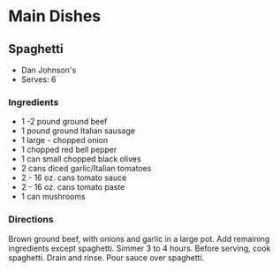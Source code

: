 # Main Dishes

## Spaghetti

* Dan Johnson's
* Serves: 6

### Ingredients

* 1 -2 pound ground beef
* 1 pound ground Italian sausage
* 1 large - chopped onion
* 1 chopped red bell pepper
* 1 can small chopped black olives
* 2 cans diced garlic/Italian tomatoes
* 2 - 16 oz. cans tomato sauce
* 2 - 16 oz. cans tomato paste
* 1 can mushrooms

### Directions

Brown ground beef, with onions and garlic in a large pot. Add remaining ingredients except spaghetti. Simmer 3 to 4 hours. Before serving, cook spaghetti. Drain and rinse. Pour sauce over spaghetti.
